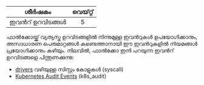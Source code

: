 |    ശീർഷകം     | വെയ്റ്റ് |
| :-----------: | :---: |
| ഇവൻറ് ഉറവിടങ്ങൾ |   5   |

ഫാൽക്കോയ്ക്ക് വ്യത്യസ്ത ഉറവിടങ്ങളിൽ നിന്നുമുള്ള ഇവൻറുകൾ ഉപയോഗിക്കാനും, അസാധാരണ പെരുമാറ്റങ്ങൾ കണ്ടെത്താനായി ഈ ഇവൻറുകളിൽ നിയമങ്ങൾ പ്രയോഗിക്കാനും കഴിയും. നിലവിൽ, ഫാൽക്കോ ഇനി പറയുന്ന ഇവൻറ് ഉറവിടങ്ങളെ പിന്തുണക്കുന്നു:

* [drivers](https://github.com/falcosecurity/falco-website/blob/master/content/en/docs/event-sources/drivers) വഴിയുള്ള സിസ്റ്റം കോളുകൾ (syscall)
* [Kubernetes Audit Events](./kubernetes-audit) (k8s_audit)

